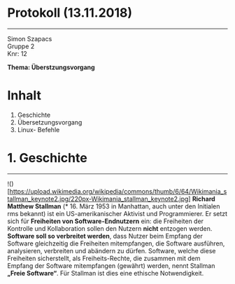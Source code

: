 # Protokoll (13.11.2018)
---   
Simon Szapacs  
Gruppe 2  
Knr: 12  

**Thema: Überstzungsvorgang**  
 
# Inhalt  

1. Geschichte  
1. Übersetzungsvorgang  
1. Linux- Befehle  

# 1. Geschichte  
---  
!()[https://upload.wikimedia.org/wikipedia/commons/thumb/6/64/Wikimania_stallman_keynote2.jpg/220px-Wikimania_stallman_keynote2.jpg]
**Richard Matthew Stallman** (* 16. März 1953 in Manhattan, auch unter den Initialen rms bekannt) ist ein US-amerikanischer 
Aktivist und Programmierer. Er setzt sich für **Freiheiten von Software-Endnutzern** ein: die Freiheiten der Kontrolle und Kollaboration 
sollen den Nutzern **nicht** entzogen werden. **Software soll so verbreitet werden**, dass Nutzer beim Empfang der Software gleichzeitig 
die Freiheiten mitempfangen, die Software ausführen, analysieren, verbreiten und abändern zu dürfen. Software, welche diese Freiheiten
sicherstellt, als Freiheits-Rechte, die zusammen mit dem Empfang der Software mitempfangen (gewährt) werden, nennt Stallman 
**„Freie Software“**. Für Stallman ist dies eine ethische Notwendigkeit.
